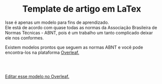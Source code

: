<h1 align="center">Template de artigo em LaTex</h1>
<p>Isse é apenas um modelo para fins de aprendizado. 
   <br>
Ele está de acordo com quase todas as normas da Associação Brasileira de Normas Técnicas - ABNT, pois é um trabalho um tanto complicado deixar ele nos conformes.</p>

<p>Existem modelos prontos que seguem as normas ABNT e você pode encontra-los na plataforma <a href="https://pt.overleaf.com/">Overleaf.</a></p>
<br>
<p>
   <br>
   <a href="https://www.overleaf.com/9136931482xkbznqqqfwzy#b19224">Editar esse modelo no Overleaf.</a>
</p>

